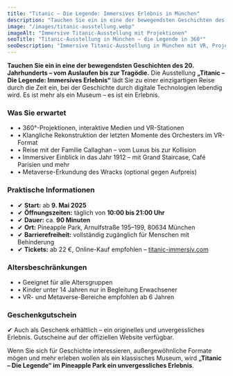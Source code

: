 ```yaml
---
title: "Titanic – Die Legende: Immersives Erlebnis in München"
description: "Tauchen Sie ein in eine der bewegendsten Geschichten des 20. Jahrhunderts – vom Auslaufen bis zur Tragödie. Die Ausstellung „Titanic – Die Legende: Immersives Erlebnis“ lädt Sie zu einer einzigartigen Reise durch die Zeit ein."
image: "/images/titanic-ausstellung.webp"
imageAlt: "Immersive Titanic-Ausstellung mit Projektionen"
seoTitle: "Titanic-Ausstellung in München – die Legende in 360°"
seoDescription: "Immersive Titanic-Ausstellung in München mit VR, Projektionen und einer Zeitreise ins Jahr 1912. Tickets jetzt online erhältlich."
---
```


**Tauchen Sie ein in eine der bewegendsten Geschichten des 20. Jahrhunderts – vom Auslaufen bis zur Tragödie.** Die Ausstellung **„Titanic – Die Legende: Immersives Erlebnis“** lädt Sie zu einer einzigartigen Reise durch die Zeit ein, bei der Geschichte durch digitale Technologien lebendig wird. Es ist mehr als ein Museum – es ist ein Erlebnis.

### Was Sie erwartet

- • 360°-Projektionen, interaktive Medien und VR-Stationen  
- • Klangliche Rekonstruktion der letzten Momente des Orchesters im VR-Format  
- • Reise mit der Familie Callaghan – vom Luxus bis zur Kollision  
- • Immersiver Einblick in das Jahr 1912 – mit Grand Staircase, Café Parisien und mehr  
- • Metaverse-Erkundung des Wracks (optional gegen Aufpreis)

### Praktische Informationen

- ✔ **Start:** ab **9. Mai 2025**  
- ✔ **Öffnungszeiten:** täglich von **10:00 bis 21:00 Uhr**  
- ✔ **Dauer:** ca. **90 Minuten**  
- ✔ **Ort:** Pineapple Park, Arnulfstraße 195–199, 80634 München  
- ✔ **Barrierefreiheit:** vollständig zugänglich für Menschen mit Behinderung  
- ✔ **Tickets:** ab 22 €, Online-Kauf empfohlen – [titanic-immersiv.com](https://titanic-immersiv.com/muenchen/)

### Altersbeschränkungen

- • Geeignet für alle Altersgruppen  
- • Kinder unter 14 Jahren nur in Begleitung Erwachsener  
- • VR- und Metaverse-Bereiche empfohlen ab 6 Jahren

### Geschenkgutschein

✔ Auch als Geschenk erhältlich – ein originelles und unvergessliches Erlebnis. Gutscheine auf der offiziellen Website verfügbar.

Wenn Sie sich für Geschichte interessieren, außergewöhnliche Formate mögen und mehr erleben wollen als ein klassisches Museum, wird **„Titanic – Die Legende“ im Pineapple Park ein unvergessliches Erlebnis**.
